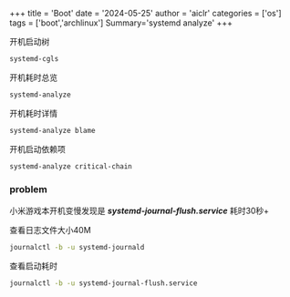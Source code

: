 +++
title = 'Boot'
date = '2024-05-25'
author = 'aiclr'
categories = ['os']
tags = ['boot','archlinux']
Summary='systemd analyze'
+++

开机启动树
```sh
systemd-cgls
```
开机耗时总览
```sh
systemd-analyze
```
开机耗时详情
```sh
systemd-analyze blame
```
开机启动依赖项
```sh
systemd-analyze critical-chain
```

### problem

小米游戏本开机变慢发现是 ***systemd-journal-flush.service*** 耗时30秒+

查看日志文件大小40M
```sh
journalctl -b -u systemd-journald
```
查看启动耗时
```sh
journalctl -b -u systemd-journal-flush.service
```
